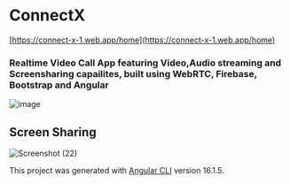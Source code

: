 # ConnectX
[https://connect-x-1.web.app/home](https://connect-x-1.web.app/home)
### Realtime Video Call App featuring Video,Audio streaming and Screensharing capailites, built using WebRTC, Firebase, Bootstrap and Angular
![image](https://github.com/NandaNxD/ConnectX/assets/65838540/488cf344-a578-4611-9e13-4c885dd43d08)

## Screen Sharing
![Screenshot (22)](https://github.com/NandaNxD/ConnectX/assets/65838540/0c6bb780-a5d6-47cc-8e69-dfcebffd46fd)





This project was generated with [Angular CLI](https://github.com/angular/angular-cli) version 16.1.5.
